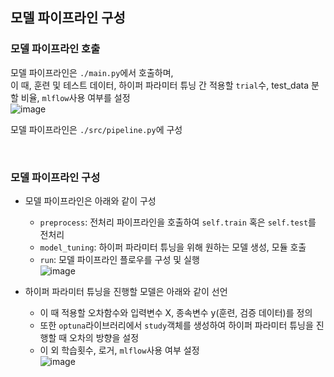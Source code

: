 ## 모델 파이프라인 구성

### 모델 파이프라인 호출
모델 파이프라인은 `./main.py`에서 호출하며,<br>
이 때, 훈련 및 테스트 데이터, 하이퍼 파라미터 튜닝 간 적용할 `trial`수, test_data 분할 비율, `mlflow`사용 여부를 설정<br>
![image](https://github.com/long-practice/mlflow-basecode/assets/83870423/b05b7f50-b755-45d9-8346-ee1b02884045)


모델 파이프라인은 `./src/pipeline.py`에 구성

<br>

### 모델 파이프라인 구성
- 모델 파이프라인은 아래와 같이 구성
  - `preprocess`: 전처리 파이프라인을 호출하여 `self.train` 혹은 `self.test`를 전처리
  - `model_tuning`: 하이퍼 파라미터 튜닝을 위해 원하는 모델 생성, 모듈 호출
  - `run`: 모델 파이프라인 플로우를 구성 및 실행<br>
![image](https://github.com/long-practice/mlflow-basecode/assets/83870423/4bea1815-8d4f-461d-9272-7973c25ff87b)

- 하이퍼 파라미터 튜닝을 진행할 모델은 아래와 같이 선언<br>
  - 이 때 적용할 오차함수와 입력변수 X, 종속변수 y(훈련, 검증 데이터)를 정의
  - 또한 `optuna`라이브러리에서 `study`객체를 생성하여 하이퍼 파라미터 튜닝을 진행할 때 오차의 방향을 설정
  - 이 외 학습횟수, 로거, `mlflow`사용 여부 설정<br>
![image](https://github.com/long-practice/mlflow-basecode/assets/83870423/12dd9805-4916-4b76-bef4-9a8a2875083e)
